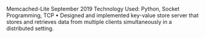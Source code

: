 Memcached-Lite                                                                                                                                                           September 2019
     Technology Used: Python, Socket Programming, TCP
•	Designed and implemented key-value store server that stores and retrieves data from multiple clients simultaneously in a distributed setting.
